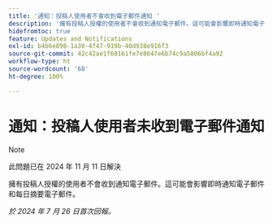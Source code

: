 ```yaml
---
title: '通知：投稿人使用者不會收到電子郵件通知 '
description: '擁有投稿人授權的使用者不會收到通知電子郵件。這可能會影響即時通知電子郵件和每日摘要電子郵件。 '
hidefromtoc: true
feature: Updates and Notifications
exl-id: b4b6e898-1a30-4f47-919b-40d938e916f3
source-git-commit: 42c42ae1f68161fe7e8647e6b74c9a5806bf4a92
workflow-type: ht
source-wordcount: '68'
ht-degree: 100%

---
```


# 通知：投稿人使用者未收到電子郵件通知

>[!NOTE]
>
>此問題已在 2024 年 11 月 11 日解決

擁有投稿人授權的使用者不會收到通知電子郵件。這可能會影響即時通知電子郵件和每日摘要電子郵件。

_於 2024 年 7 月 26 日首次回報。_
